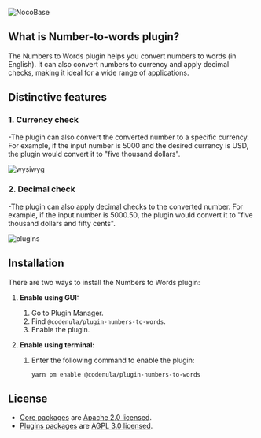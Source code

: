 
 
![NocoBase](https://github.com/codenuladev/codenula/blob/a7d6bf066c03b9d0ebc47ea48f89df6adca3df28/Capturefields2.PNG)





## What is Number-to-words plugin?

The Numbers to Words plugin helps you convert numbers to words (in  English). It can also convert numbers to currency and apply decimal checks, making it ideal for a wide range of applications.



## Distinctive features

### 1. Currency check
-The plugin can also convert the converted number to a specific currency. For example, if the input number is 5000 and the desired currency is USD, the plugin would convert it to "five thousand dollars".



![wysiwyg](https://nocobase-file.oss-cn-beijing.aliyuncs.com/wysiwyg.gif)

### 2. Decimal check
-The plugin can also apply decimal checks to the converted number. For example, if the input number is 5000.50, the plugin would convert it to "five thousand dollars and fifty cents".



![plugins](https://nocobase-file.oss-cn-beijing.aliyuncs.com/plugins-l.png)

## Installation

There are two ways to install the Numbers to Words plugin:

1. **Enable using GUI:**
    1. Go to Plugin Manager.
    2. Find `@codenula/plugin-numbers-to-words`.
    3. Enable the plugin.

2. **Enable using terminal:**
    1. Enter the following command to enable the plugin:

        ```
        yarn pm enable @codenula/plugin-numbers-to-words
        ```

## License

- [Core packages](https://github.com/nocobase/nocobase/tree/main/packages/core) are [Apache 2.0 licensed](./LICENSE-APACHE-2.0).
- [Plugins packages](https://github.com/nocobase/nocobase/tree/main/packages/plugins) are [AGPL 3.0 licensed](./LICENSE-AGPL).
